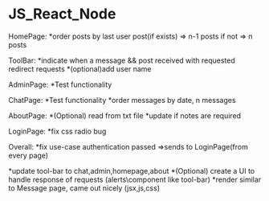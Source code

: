 # JS_React_Node
HomePage:
*order posts by last user post(if exists) => n-1 posts
if not => n posts

ToolBar:
*indicate when a message && post received with requested redirect requests
*(optional)add user name

AdminPage:
*Test functionality

ChatPage:
*Test functionality
*order messages by date, n messages

AboutPage:
*(Optional) read from txt file
*update if notes are required

LoginPage:
*fix css radio bug


Overall:
*fix use-case authentication passed =>sends to LoginPage(from every page)

*update tool-bar to chat,admin,homepage,about
*(Optional) create a UI to handle response of requests (alerts\component like tool-bar)
*render similar to Message page, came out nicely (jsx,js,css)
